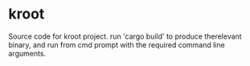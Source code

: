 # kroot
Source code for kroot project. run 'cargo build' to produce therelevant binary, and run from cmd prompt with the required command line arguments.
